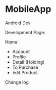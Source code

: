 # MobileApp
Android Dev

Development Page:

Home 
- Account
- Profile
- Detail (Holding)
- To Purchase 
- Edit Product

Change log

